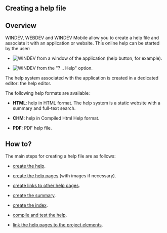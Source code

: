 
## Creating a help file
			



<a name="NOTE1"></a>
<a name="NOTE1_1"></a>


## Overview
<a name="overview_ELTTEXTE000109"></a>
WINDEV, WEBDEV and WINDEV Mobile allow you to create a help file and associate it with an application or website. This online help can be started by the user:

- ![WINDEV](https://doc.pcsoft.fr/ext/images/us/WD.png) from a window of the application (help button, for example).

- ![WINDEV](https://doc.pcsoft.fr/ext/images/us/WD.png) from the "? .. Help" option.




The help system associated with the application is created in a dedicated editor: the help editor.

The following help formats are available:

- **HTML**: help in HTML format. The help system is a static website with a summary and full-text search. 

- **CHM**: help in Compiled Html Help format.

- **PDF**: PDF help file. 






<a name="NOTE2"></a>
<a name="NOTE2_1"></a>


## How to?
<a name="how_ELTTEXTE000133"></a>
The main steps for creating a help file are as follows:

- [create the help](../Editeurs/2010002.md).

- [create the help pages](../Editeurs/2010003.md) (with images if necessary).

- [create links to other help pages](../Editeurs/2010023.md).

- [create the summary](../Editeurs/2010013.md).

- [create the index](../Editeurs/2010009.md).

- [compile and test the help](../Editeurs/2010014.md).

- [link the help pages to the project elements](../Editeurs/2010017.md).





